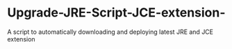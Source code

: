 # Upgrade-JRE-Script-JCE-extension-
A script to automatically downloading and deploying latest JRE and JCE extension
